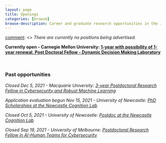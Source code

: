 ```yaml
---
layout: page
title: Openings
categories: [browse]
browse-description: Career and graduate research opportunities in the Joint MURI-AUSMURI
---
```


[comment]: <> (Underscore past opportunities, double asterisk current)

[comment]: <> *There are currently no positions being advertised.*

**Currently open - Carnegie Mellon University: [1-year with possibility of 1-year renewal, Post Doctoral Fellow - Dynamic Decision Making Laboratory](https://cmu.wd5.myworkdayjobs.com/CMU/job/Pittsburgh-PA/Post-Doctoral-Fellow---Dynamic-Decision-Making-Laboratory_2017839)**

<br>

### Past opportunities

_Closed Dec 5, 2021 - Macquarie University: [3-year Postdoctoral Research Fellow in Cybersecurity and Robust Machine Learning](https://mq.wd3.myworkdayjobs.com/CareersatMQ/job/North-Ryde-Campus/Postdoctoral-Research-Fellow_R000003459-1)_

_Application evaluation begun Nov 15, 2021 - University of Newcastle: [PhD Scholarships at the Newcastle Cognition Lab](https://www.psychonomic.org/networking/apply_now.aspx?view=2&id=679749&s=09)_

_Closed Oct 5, 2021 - University of Newcastle: [Postdoc at the Newcastle Cognition Lab](https://www.psychonomic.org/networking/apply_now.aspx?view=2&id=675916)_

_Closed Sep 19, 2021 - University of Melbourne: [Postdoctoral Research Fellow in AI-Human Teams for Cybersecurity](https://jobs.unimelb.edu.au/en/job/906149/research-fellow-in-aihuman-teams-for-cybersecurity)_